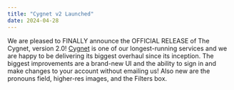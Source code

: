 ```yaml
---
title: "Cygnet v2 Launched"
date: 2024-04-28
---
```


We are pleased to FINALLY announce the OFFICIAL RELEASE of The Cygnet, version 2.0! [Cygnet](https://cygnet.sccs.swarthmore.edu/) is one of our longest-running services and we are happy to be delivering its biggest overhaul since its inception. The biggest improvements are a brand-new UI and the ability to sign in and make changes to your account without emailing us! Also new are the pronouns field, higher-res images, and the Filters box. 
